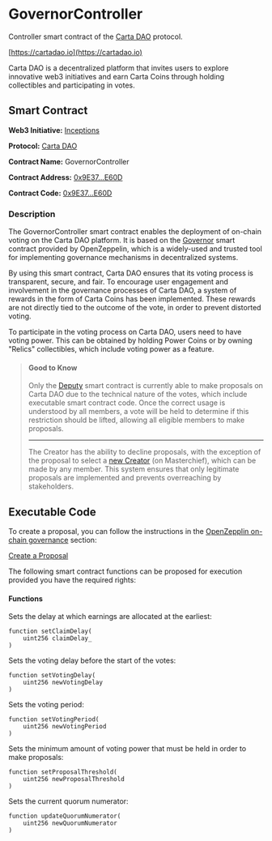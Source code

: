 # GovernorController

Controller smart contract of the [Carta DAO](https://cartadao.io) protocol.

[https://cartadao.io](https://cartadao.io)

Carta DAO is a decentralized platform that invites users to explore innovative web3 initiatives and earn Carta Coins through holding collectibles and participating in votes.

## Smart Contract

**Web3 Initiative:** [Inceptions](https://cartadao.io/inceptions)

**Protocol:** [Carta DAO](https://cartadao.io)

**Contract Name:** GovernorController

**Contract Address:** [0x9E37...E60D](https://polygonscan.com/address/0x9E377D9498F62e7c9A6ffbdE43D63318733CE60D)

**Contract Code:** [0x9E37...E60D](https://polygonscan.com/address/0x9E377D9498F62e7c9A6ffbdE43D63318733CE60D#code)

### Description
The GovernorController smart contract enables the deployment of on-chain voting on the Carta DAO platform. It is based on the [Governor](https://docs.openzeppelin.com/contracts/4.x/api/governance) smart contract provided by OpenZeppelin, which is a widely-used and trusted tool for implementing governance mechanisms in decentralized systems.

By using this smart contract, Carta DAO ensures that its voting process is transparent, secure, and fair. To encourage user engagement and involvement in the governance processes of Carta DAO, a system of rewards in the form of Carta Coins has been implemented. These rewards are not directly tied to the outcome of the vote, in order to prevent distorted voting.

To participate in the voting process on Carta DAO, users need to have voting power. This can be obtained by holding Power Coins or by owning "Relics" collectibles, which include voting power as a feature.

> #### Good to Know
> Only the [Deputy](todo) smart contract is currently able to make proposals on Carta DAO due to the technical nature of the votes, which include executable smart contract code. Once the correct usage is understood by all members, a vote will be held to determine if this restriction should be lifted, allowing all eligible members to make proposals.
> ***
> The Creator has the ability to decline proposals, with the exception of the proposal to select a [new Creator](todo) (on Masterchief), which can be made by any member. This system ensures that only legitimate proposals are implemented and prevents overreaching by stakeholders.


## Executable Code

To create a proposal, you can follow the instructions in the [OpenZepplin on-chain governance](https://docs.openzeppelin.com/contracts/4.x/governance) section:

[Create a Proposal](https://docs.openzeppelin.com/contracts/4.x/governance#create_a_proposal)

The following smart contract functions can be proposed for execution provided you have the required rights:

#### Functions

Sets the delay at which earnings are allocated at the earliest:

	function setClaimDelay(
        uint256 claimDelay_
    )

Sets the voting delay before the start of the votes:

	function setVotingDelay(
        uint256 newVotingDelay
    )

Sets the voting period:

	function setVotingPeriod(
        uint256 newVotingPeriod
    )

Sets the minimum amount of voting power that must be held in order to make proposals:

	function setProposalThreshold(
        uint256 newProposalThreshold
    )

Sets the current quorum numerator:

	function updateQuorumNumerator(
        uint256 newQuorumNumerator
    )
